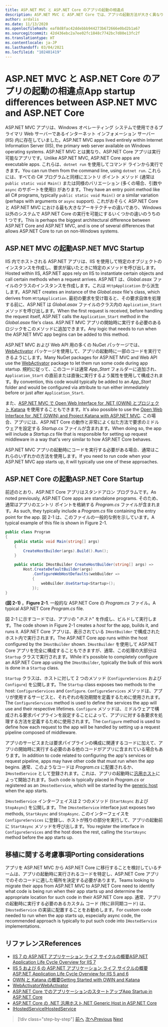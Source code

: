 ```yaml
---
title: ASP.NET MVC と ASP.NET Core のアプリの起動の相違点
description: ASP.NET MVC と ASP.NET Core では、アプリの起動方法が大きく異なります。 重要な相違点と、ASP.NET MVC から ASP.NET Core に移行する方法について説明します。
author: ardalis
ms.date: 11/13/2020
ms.openlocfilehash: eaf8d8fac42ddebbb944273b672666e0bd2b1a67
ms.sourcegitcommit: 42d436ebc2a7ee02fc1848c7742bc7d80e13fc2f
ms.translationtype: HT
ms.contentlocale: ja-JP
ms.lasthandoff: 03/04/2021
ms.locfileid: "102401419"
---
```

# <a name="app-startup-differences-between-aspnet-mvc-and-aspnet-core"></a><span data-ttu-id="63a29-104">ASP.NET MVC と ASP.NET Core のアプリの起動の相違点</span><span class="sxs-lookup"><span data-stu-id="63a29-104">App startup differences between ASP.NET MVC and ASP.NET Core</span></span>

<span data-ttu-id="63a29-105">ASP.NET MVC アプリは、Windows オペレーティング システムで使用できるプライマリ Web サーバーであるインターネット インフォメーション サーバー (IIS) 内に存在していました。</span><span class="sxs-lookup"><span data-stu-id="63a29-105">ASP.NET MVC apps lived entirely within Internet Information Server (IIS), the primary web server available on Windows operating systems.</span></span> <span data-ttu-id="63a29-106">ASP.NET MVC とは異なり、ASP.NET Core アプリは実行可能なアプリです。</span><span class="sxs-lookup"><span data-stu-id="63a29-106">Unlike ASP.NET MVC, ASP.NET Core apps are executable apps.</span></span> <span data-ttu-id="63a29-107">これらは、`dotnet run` を使用してコマンド ラインから実行できます。</span><span class="sxs-lookup"><span data-stu-id="63a29-107">You can run them from the command line, using `dotnet run`.</span></span> <span data-ttu-id="63a29-108">これらには、すべての C# プログラムと同様にエントリ ポイント メソッド (通常は `public static void Main()` または同様のバリエーション (多くの場合、引数や `async` のサポートを使用)) があります。</span><span class="sxs-lookup"><span data-stu-id="63a29-108">They have an entry point method like all C# programs, typically `public static void Main()` or a similar variation (perhaps with arguments or `async` support).</span></span> <span data-ttu-id="63a29-109">これがおそらく ASP.NET Core と ASP.NET MVC における最も大きなアーキテクチャの違いであり、Windows 以外のシステムで ASP.NET Core の実行を可能にするいくつかの違いのうちの 1 つです。</span><span class="sxs-lookup"><span data-stu-id="63a29-109">This is perhaps the biggest architectural difference between ASP.NET Core and ASP.NET MVC, and is one of several differences that allows ASP.NET Core to run on non-Windows systems.</span></span>

## <a name="aspnet-mvc-startup"></a><span data-ttu-id="63a29-110">ASP.NET MVC の起動</span><span class="sxs-lookup"><span data-stu-id="63a29-110">ASP.NET MVC Startup</span></span>

<span data-ttu-id="63a29-111">IIS 内でホストされる ASP.NET アプリは、IIS を使用して特定のオブジェクトのインスタンスを作成し、要求が届いたときに特定のメソッドを呼び出します。</span><span class="sxs-lookup"><span data-stu-id="63a29-111">Hosted within IIS, ASP.NET apps rely on IIS to instantiate certain objects and call certain methods when a request arrives.</span></span> <span data-ttu-id="63a29-112">ASP.NET は、*Global.asax* ファイルのクラスのインスタンスを作成します。これは `HttpApplication` から派生します。</span><span class="sxs-lookup"><span data-stu-id="63a29-112">ASP.NET creates an instance of the *Global.asax* file's class, which derives from `HttpApplication`.</span></span> <span data-ttu-id="63a29-113">最初の要求を受け取ると、その要求自体を処理する前に、ASP.NET は *Global.asax* ファイルのクラス内の `Application_Start` メソッドを呼び出します。</span><span class="sxs-lookup"><span data-stu-id="63a29-113">When the first request is received, before handling the request itself, ASP.NET calls the `Application_Start` method in the *Global.asax* file's class.</span></span> <span data-ttu-id="63a29-114">ASP.NET MVC アプリの開始時に実行する必要のあるロジックをこのメソッドに追加できます。</span><span class="sxs-lookup"><span data-stu-id="63a29-114">Any logic that needs to run when the ASP.NET MVC app begins can be added to this method.</span></span>

<span data-ttu-id="63a29-115">ASP.NET MVC および Web API 用の多くの NuGet パッケージでは、[WebActivator](https://github.com/davidebbo/WebActivator) パッケージを使用して、アプリの起動時に一部のコードを実行できるようにします。</span><span class="sxs-lookup"><span data-stu-id="63a29-115">Many NuGet packages for ASP.NET MVC and Web API use the [WebActivator](https://github.com/davidebbo/WebActivator) package to let them run some code during app startup.</span></span> <span data-ttu-id="63a29-116">規約に従って、このコードは通常 *App_Start* フォルダーに追加され、`Application_Start` の直前または直後に実行するよう属性を使用して構成されます。</span><span class="sxs-lookup"><span data-stu-id="63a29-116">By convention, this code would typically be added to an *App_Start* folder and would be configured via attribute to run either immediately before or just after `Application_Start`.</span></span>

<span data-ttu-id="63a29-117">また、[ASP.NET MVC で Open Web Interface for .NET (OWIN) とプロジェクト Katana](/aspnet/aspnet/overview/owin-and-katana/getting-started-with-owin-and-katana) を使用することもできます。</span><span class="sxs-lookup"><span data-stu-id="63a29-117">It's also possible to use the [Open Web Interface for .NET (OWIN) and Project Katana with ASP.NET MVC](/aspnet/aspnet/overview/owin-and-katana/getting-started-with-owin-and-katana).</span></span> <span data-ttu-id="63a29-118">この場合、アプリには、ASP.NET Core の動作と非常によく似た方法で要求のミドルウェアを設定する *Startup.cs* ファイルが含まれます。</span><span class="sxs-lookup"><span data-stu-id="63a29-118">When doing so, the app will include a *Startup.cs* file that is responsible for setting up request middleware in a way that's very similar to how ASP.NET Core behaves.</span></span>

<span data-ttu-id="63a29-119">ASP.NET MVC アプリの起動時にコードを実行する必要がある場合、通常はこれらのいずれかの方法を使用します。</span><span class="sxs-lookup"><span data-stu-id="63a29-119">If you need to run code when your ASP.NET MVC app starts up, it will typically use one of these approaches.</span></span>

## <a name="aspnet-core-startup"></a><span data-ttu-id="63a29-120">ASP.NET Core の起動</span><span class="sxs-lookup"><span data-stu-id="63a29-120">ASP.NET Core Startup</span></span>

<span data-ttu-id="63a29-121">前述のとおり、ASP.NET Core アプリはスタンドアロン プログラムです。</span><span class="sxs-lookup"><span data-stu-id="63a29-121">As noted previously, ASP.NET Core apps are standalone programs.</span></span> <span data-ttu-id="63a29-122">そのため、通常はアプリのエントリ ポイントを格納する *Program.cs* ファイルが含まれます。</span><span class="sxs-lookup"><span data-stu-id="63a29-122">As such, they typically include a *Program.cs* file containing the entry point for the app.</span></span> <span data-ttu-id="63a29-123">図 2-1 は、このファイルの一般的な例を示しています。</span><span class="sxs-lookup"><span data-stu-id="63a29-123">A typical example of this file is shown in Figure 2-1.</span></span>

```csharp
public class Program
{
    public static void Main(string[] args)
    {
        CreateHostBuilder(args).Build().Run();
    }

    public static IHostBuilder CreateHostBuilder(string[] args) =>
        Host.CreateDefaultBuilder(args)
            .ConfigureWebHostDefaults(webBuilder =>
            {
                webBuilder.UseStartup<Startup>();
            });
}
```

<span data-ttu-id="63a29-124">**(図 2-1)** 。</span><span class="sxs-lookup"><span data-stu-id="63a29-124">**Figure 2-1**.</span></span> <span data-ttu-id="63a29-125">一般的な ASP.NET Core の *Program.cs* ファイル。</span><span class="sxs-lookup"><span data-stu-id="63a29-125">A typical ASP.NET Core *Program.cs* file.</span></span>

<span data-ttu-id="63a29-126">図 2-1 に示すコードでは、アプリの "*ホスト*" を作成し、ビルドして実行します。</span><span class="sxs-lookup"><span data-stu-id="63a29-126">The code shown in Figure 2-1 creates a *host* for the app, builds it, and runs it.</span></span> <span data-ttu-id="63a29-127">ASP.NET Core アプリは、表示されている `IHostBuilder` で構成されたホスト内で実行されます。</span><span class="sxs-lookup"><span data-stu-id="63a29-127">The ASP.NET Core app runs within the host configured by the `IHostBuilder` shown.</span></span> <span data-ttu-id="63a29-128">`IHostBuilder` を使用して ASP.NET Core アプリを完全に構成することもできますが、通常、この処理の大部分は `Startup` クラスで実行されます。</span><span class="sxs-lookup"><span data-stu-id="63a29-128">While it's possible to completely configure an ASP.NET Core app using the `IHostBuilder`, typically the bulk of this work is done in a `Startup` class.</span></span>

<span data-ttu-id="63a29-129">`Startup` クラスは、ホストに対して 2 つのメソッド (`ConfigureServices` および `Configure`) を公開します。</span><span class="sxs-lookup"><span data-stu-id="63a29-129">The `Startup` class exposes two methods to the host: `ConfigureServices` and `Configure`.</span></span> <span data-ttu-id="63a29-130">`ConfigureServices` メソッドは、アプリが使用するサービスと、それぞれの有効期間を定義するために使用されます。</span><span class="sxs-lookup"><span data-stu-id="63a29-130">The `ConfigureServices` method is used to define the services the app will use and their respective lifetimes.</span></span> <span data-ttu-id="63a29-131">`Configure` メソッドは、ミドルウェアで構成される要求パイプラインを設定することによって、アプリに対する各要求を処理する方法を定義するために使用されます。</span><span class="sxs-lookup"><span data-stu-id="63a29-131">The `Configure` method is used to define how each request to the app will be handled by setting up a request pipeline composed of middleware.</span></span>

<span data-ttu-id="63a29-132">アプリのサービスまたは要求パイプラインの構成に関連するコードに加えて、アプリの開始時に実行する必要のある他のコードがアプリに含まれている場合もあります。</span><span class="sxs-lookup"><span data-stu-id="63a29-132">In addition to code related to configuring the app's services or request pipeline, apps may have other code that must run when the app begins.</span></span> <span data-ttu-id="63a29-133">通常、このようなコードは *Program.cs* に配置されるか、`IHostedService` として登録されます。これは、アプリの起動時に[汎用ホスト](/aspnet/core/fundamentals/host/generic-host?preserve-view=true&view=aspnetcore-3.1)によって開始されます。</span><span class="sxs-lookup"><span data-stu-id="63a29-133">Such code is typically placed in *Program.cs* or registered as an `IHostedService`, which will be started by the [generic host](/aspnet/core/fundamentals/host/generic-host?preserve-view=true&view=aspnetcore-3.1) when the app starts.</span></span>

<span data-ttu-id="63a29-134">`IHostedService` インターフェイスは 2 つのメソッド (`StartAsync` および `StopAsync`) を公開します。</span><span class="sxs-lookup"><span data-stu-id="63a29-134">The `IHostedService` interface just exposes two methods, `StartAsync` and `StopAsync`.</span></span> <span data-ttu-id="63a29-135">このインターフェイスを `ConfigureServices` に登録し、ホストが残りの部分を実行して、アプリの起動前に `StartAsync` メソッドを呼び出します。</span><span class="sxs-lookup"><span data-stu-id="63a29-135">You register the interface in `ConfigureServices` and the host does the rest, calling the `StartAsync` method before the app starts up.</span></span>

## <a name="porting-considerations"></a><span data-ttu-id="63a29-136">移植に関する考慮事項</span><span class="sxs-lookup"><span data-stu-id="63a29-136">Porting considerations</span></span>

<span data-ttu-id="63a29-137">アプリを ASP.NET MVC から ASP.NET Core に移行することを検討しているチームは、アプリの起動時に実行されるコードを特定し、ASP.NET Core アプリでのそのコードに適した場所を決定する必要があります。</span><span class="sxs-lookup"><span data-stu-id="63a29-137">Teams looking to migrate their apps from ASP.NET MVC to ASP.NET Core need to identify what code is being run when their app starts up and determine the appropriate location for such code in their ASP.NET Core app.</span></span> <span data-ttu-id="63a29-138">通常、アプリの起動時に実行する必要のあるカスタム コード (特に非同期コード) は、`IHostedService` の実装に配置することをお勧めします。</span><span class="sxs-lookup"><span data-stu-id="63a29-138">For custom code needed to run when the app starts up, especially async code, the recommended approach is typically to put such code into `IHostedService` implementations.</span></span>

## <a name="references"></a><span data-ttu-id="63a29-139">リファレンス</span><span class="sxs-lookup"><span data-stu-id="63a29-139">References</span></span>

- <span data-ttu-id="63a29-140">[IIS 7 の ASP.NET アプリケーション ライフ サイクルの概要](/previous-versions/aspnet/bb470252(v=vs.100))</span><span class="sxs-lookup"><span data-stu-id="63a29-140">[ASP.NET Application Life Cycle Overview for IIS 7](/previous-versions/aspnet/bb470252(v=vs.100))</span></span>
- <span data-ttu-id="63a29-141">[IIS 5 および 6 の ASP.NET アプリケーション ライフ サイクルの概要](/previous-versions/aspnet/ms178473(v=vs.100))</span><span class="sxs-lookup"><span data-stu-id="63a29-141">[ASP.NET Application Life Cycle Overview for IIS 5 and 6](/previous-versions/aspnet/ms178473(v=vs.100))</span></span>
- [<span data-ttu-id="63a29-142">OWIN と Katana の概要</span><span class="sxs-lookup"><span data-stu-id="63a29-142">Getting Started with OWIN and Katana</span></span>](/aspnet/aspnet/overview/owin-and-katana/getting-started-with-owin-and-katana)
- [<span data-ttu-id="63a29-143">WebActivator</span><span class="sxs-lookup"><span data-stu-id="63a29-143">WebActivator</span></span>](https://github.com/davidebbo/WebActivator)
- [<span data-ttu-id="63a29-144">ASP.NET Core でのアプリケーションのスタートアップ</span><span class="sxs-lookup"><span data-stu-id="63a29-144">App Startup in ASP.NET Core</span></span>](/aspnet/core/fundamentals/startup?preserve-view=true&view=aspnetcore-3.1)
- [<span data-ttu-id="63a29-145">ASP.NET Core の .NET 汎用ホスト</span><span class="sxs-lookup"><span data-stu-id="63a29-145">.NET Generic Host in ASP.NET Core</span></span>](/aspnet/core/fundamentals/host/generic-host?preserve-view=true&view=aspnetcore-3.1)
- [<span data-ttu-id="63a29-146">IHostedService</span><span class="sxs-lookup"><span data-stu-id="63a29-146">IHostedService</span></span>](../microservices/multi-container-microservice-net-applications/background-tasks-with-ihostedservice.md)

>[!div class="step-by-step"]
><span data-ttu-id="63a29-147">[前へ](architectural-differences.md)
>[次へ](hosting-differences.md)</span><span class="sxs-lookup"><span data-stu-id="63a29-147">[Previous](architectural-differences.md)
[Next](hosting-differences.md)</span></span>

